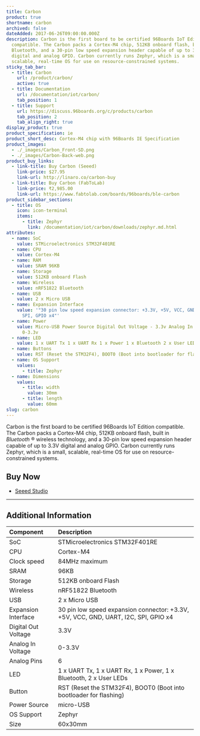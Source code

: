 ```yaml
---
title: Carbon
product: true
shortname: carbon
archived: false
dateAdded: 2017-06-26T09:00:00.000Z
description: Carbon is the first board to be certified 96Boards IoT Edition
  compatible. The Carbon packs a Cortex-M4 chip, 512KB onboard flash, built in
  Bluetooth, and a 30-pin low speed expansion header capable of up to 3.3V
  digital and analog GPIO. Carbon currently runs Zephyr, which is a small,
  scalable, real-time OS for use on resource-constrained systems.
sticky_tab_bar:
  - title: Carbon
    url: /product/carbon/
    active: true
  - title: Documentation
    url: /documentation/iot/carbon/
    tab_position: 1
  - title: Support
    url: https://discuss.96boards.org/c/products/carbon
    tab_position: 2
    tab_align_right: true
display_product: true
product_specification: ie
product_short_desc: Cortex-M4 chip with 96Boards IE Specification
product_images:
  - ./_images/Carbon_Front-SD.png
  - ./_images/Carbon-Back-web.png
product_buy_links:
  - link-title: Buy Carbon (Seeed)
    link-price: $27.95
    link-url: http://linaro.co/carbon-buy
  - link-title: Buy Carbon (FabToLab)
    link-price: ₹2,985.00
    link-url: https://www.fabtolab.com/boards/96boards/ble-carbon
product_sidebar_sections:
  - title: OS
    icon: icon-terminal
    items:
      - title: Zephyr
        link: /documentation/iot/carbon/downloads/zephyr.md.html
attributes:
  - name: SoC
    value: STMicroelectronics STM32F401RE
  - name: CPU
    value: Cortex-M4
  - name: RAM
    value: SRAM 96KB
  - name: Storage
    value: 512KB onboard Flash
  - name: Wireless
    value: nRF51822 Bluetooth
  - name: USB
    value: 2 x Micro USB
  - name: Expansion Interface
    value: '"30 pin low speed expansion connector: +3.3V, +5V, VCC, GND, UART, I2C,
      SPI, GPIO x4"'
  - name: Power
    value: Micro-USB Power Source Digital Out Voltage - 3.3v Analog In Voltage	 -
      0-3.3v
  - name: LED
    value: 1 x UART Tx 1 x UART Rx 1 x Power 1 x Bluetooth 2 x User LEDs
  - name: Buttons
    value: RST (Reset the STM32F4), BOOT0 (Boot into bootloader for flashing)
  - name: OS Support
    values:
      - title: Zephyr
  - name: Dimensions
    values:
      - title: width
        value: 30mm
      - title: length
        value: 60mm
slug: carbon
---
```

Carbon is the first board to be certified 96Boards IoT Edition compatible. The Carbon packs a Cortex-M4 chip, 512KB onboard flash, built in _Bluetooth_ ® wireless technology, and a 30-pin low speed expansion header capable of up to 3.3V digital and analog GPIO. Carbon currently runs Zephyr, which is a small, scalable, real-time OS for use on resource-constrained systems.

## Buy Now

- [Seeed Studio](https://www.96boards.org/carbon-buy)

***

## Additional Information



|   Component          |   Description                                                                                    |
|:---------------------|:-------------------------------------------------------------------------------------------------|
|  SoC                 | STMicroelectronics STM32F401RE                                                                   |
|  CPU                 | Cortex-M4                                                                                        |
|  Clock speed         | 84MHz maximum                                                                                    |
|  SRAM                | 96KB                                                                                             |
|  Storage             | 512KB onboard Flash                                                                              |
|  Wireless            | nRF51822 Bluetooth                                                                               |
|  USB                 | 2 x Micro USB                                                                                    |
|  Expansion Interface | 30 pin low speed expansion connector: +3.3V, +5V, VCC, GND, UART, I2C, SPI, GPIO x4              |
|  Digital Out Voltage | 3.3V                                                                                             |
|  Analog In Voltage   | 0-3.3V                                                                                           |
|  Analog Pins         | 6                                                                                                |
|  LED                 | 1 x UART Tx, 1 x UART Rx, 1 x Power, 1 x Bluetooth, 2 x User LEDs                                |
|  Button              | RST (Reset the STM32F4), BOOT0 (Boot into bootloader for flashing)                               |
|  Power Source        | micro-USB                                                                                        |
|  OS Support          | Zephyr                                                                                           |
|  Size                | 60x30mm                                                                                          |


